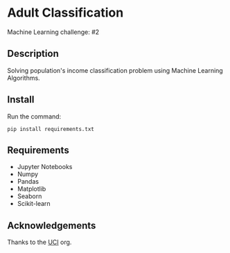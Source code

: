 # Adult Classification

Machine Learning challenge: #2

## Description

Solving population's income classification problem using Machine Learning Algorithms.

## Install

Run the command:

`pip install requirements.txt`

## Requirements

- Jupyter Notebooks
- Numpy
- Pandas
- Matplotlib
- Seaborn
- Scikit-learn

## Acknowledgements

Thanks to the [UCI](https://archive.ics.uci.edu/ml/index.php) org.
